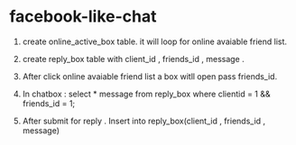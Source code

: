 facebook-like-chat
==================

1. create online_active_box table. it will loop for online avaiable friend list.

2. create reply_box table with client_id , friends_id , message .

3. After click online avaiable friend list a box witll open pass friends_id.

4. In chatbox : select * message from reply_box where clientid = 1 && friends_id = 1;

5. After submit for reply . Insert into reply_box(client_id , friends_id , message)
